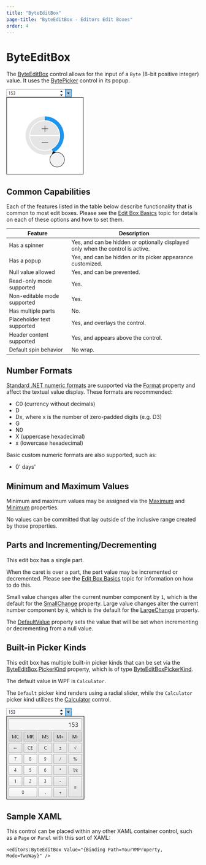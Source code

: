 ```yaml
---
title: "ByteEditBox"
page-title: "ByteEditBox - Editors Edit Boxes"
order: 4
---
```

# ByteEditBox

The [ByteEditBox](xref:ActiproSoftware.Windows.Controls.Editors.ByteEditBox) control allows for the input of a `Byte` (8-bit positive integer) value.  It uses the [BytePicker](../pickers/bytepicker.md) control in its popup.

![Screenshot](../images/int32editbox-opened.png)

## Common Capabilities

Each of the features listed in the table below describe functionality that is common to most edit boxes.  Please see the [Edit Box Basics](parteditboxbase.md) topic for details on each of these options and how to set them.

| Feature | Description |
|-----|-----|
| Has a spinner | Yes, and can be hidden or optionally displayed only when the control is active. |
| Has a popup | Yes, and can be hidden or its picker appearance customized. |
| Null value allowed | Yes, and can be prevented. |
| Read-only mode supported | Yes. |
| Non-editable mode supported | Yes. |
| Has multiple parts | No. |
| Placeholder text supported | Yes, and overlays the control. |
| Header content supported | Yes, and appears above the control. |
| Default spin behavior | No wrap. |

## Number Formats

[Standard .NET numeric formats](https://docs.microsoft.com/en-us/dotnet/standard/base-types/standard-numeric-format-strings) are supported via the [Format](xref:ActiproSoftware.Windows.Controls.Editors.ByteEditBox.Format) property and affect the textual value display.  These formats are recommended:

- C0 (currency without decimals)
- D
- Dx, where x is the number of zero-padded digits (e.g. D3)
- G
- N0
- X (uppercase hexadecimal)
- x (lowercase hexadecimal)

Basic custom numeric formats are also supported, such as:

- 0' days'

## Minimum and Maximum Values

Minimum and maximum values may be assigned via the [Maximum](xref:ActiproSoftware.Windows.Controls.Editors.ByteEditBox.Maximum) and [Minimum](xref:ActiproSoftware.Windows.Controls.Editors.ByteEditBox.Minimum) properties.

No values can be committed that lay outside of the inclusive range created by those properties.

## Parts and Incrementing/Decrementing

This edit box has a single part.

When the caret is over a part, the part value may be incremented or decremented.  Please see the [Edit Box Basics](parteditboxbase.md) topic for information on how to do this.

Small value changes alter the current number component by `1`, which is the default for the [SmallChange](xref:ActiproSoftware.Windows.Controls.Editors.ByteEditBox.SmallChange) property.  Large value changes alter the current number component by `8`, which is the default for the [LargeChange](xref:ActiproSoftware.Windows.Controls.Editors.ByteEditBox.LargeChange) property.

The [DefaultValue](xref:ActiproSoftware.Windows.Controls.Editors.ByteEditBox.DefaultValue) property sets the value that will be set when incrementing or decrementing from a null value.

## Built-in Picker Kinds

This edit box has multiple built-in picker kinds that can be set via the [ByteEditBox](xref:ActiproSoftware.Windows.Controls.Editors.ByteEditBox).[PickerKind](xref:ActiproSoftware.Windows.Controls.Editors.ByteEditBox.PickerKind) property, which is of type [ByteEditBoxPickerKind](xref:ActiproSoftware.Windows.Controls.Editors.ByteEditBoxPickerKind).

The default value in WPF is `Calculator`.

The `Default` picker kind renders using a radial slider, while the `Calculator` picker kind utilizes the [Calculator](../other-controls/calculator.md) control.

![Screenshot](../images/int32editbox-opened-calculator.png)

## Sample XAML

This control can be placed within any other XAML container control, such as a `Page` or `Panel` with this sort of XAML:

```xaml
<editors:ByteEditBox Value="{Binding Path=YourVMProperty, Mode=TwoWay}" />
```
